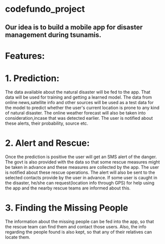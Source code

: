 # codefundo_project
## Our idea is to build a mobile app for disaster management during tsunamis. ##

# Features:
# 1. Prediction:
The data available about the natural disaster will be fed to the app.
That data will be used for training and getting a learned model.
The data from online news,satellite info and other sources will be used as a test data for the model to predict whether the user's current location is prone to any kind of natural disaster.
The online weather forecast will also be taken into consideration,incase that was detected earlier.
The user is notified about these alerts, their probability, source etc.

# 2. Alert and Rescue:
Once the prediction is positive the user will get an SMS alert of the danger.
The govt is also provided with the data so that some rescue measures might be taken in advance and these measures are collected by the app.
The user is notified about these rescue operations.
The alert will also be sent to the selected contacts provide by the user in advance.
If some user is caught in the disaster, he/she can request(location info through GPS) for help using the app and the nearby rescue teams are informed about this. 

# 3. Finding the Missing People
The information about the missing people can be fed into the app, so that the rescue team can find them and contact those users.
Also, the info regarding the people found is also kept, so that any of their relatives can locate them.
